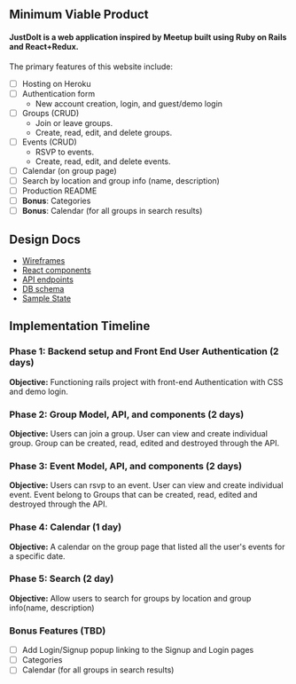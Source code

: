 ## Minimum Viable Product
#### JustDoIt is a web application inspired by Meetup built using Ruby on Rails and React+Redux.

The primary features of this website include:
- [ ] Hosting on Heroku
- [ ] Authentication form
  - New account creation, login, and guest/demo login
- [ ] Groups (CRUD)
  - Join or leave groups.
  - Create, read, edit, and delete groups.
- [ ] Events (CRUD)
  - RSVP to events.
  - Create, read, edit, and delete events.
- [ ] Calendar (on group page)
- [ ] Search by location and group info (name, description)
- [ ] Production README
- [ ] **Bonus**: Categories
- [ ] **Bonus**: Calendar (for all groups in search results)

## Design Docs
- [Wireframes](wireframes)
- [React components](component-hierarchy.md)
- [API endpoints](api-endpoints.md)
- [DB schema](schema.md)
- [Sample State](sample-state.md)

## Implementation Timeline

### Phase 1: Backend setup and Front End User Authentication (2 days)

**Objective:** Functioning rails project with front-end Authentication with CSS and demo login.

### Phase 2: Group Model, API, and components (2 days)

**Objective:** Users can join a group. User can view and create individual group. Group can be created, read, edited and destroyed through
the API.

### Phase 3: Event Model, API, and components (2 days)

**Objective:** Users can rsvp to an event. User can view and create individual event. Event belong to Groups that can be created, read, edited and destroyed through the API.

### Phase 4: Calendar (1 day)

**Objective:** A calendar on the group page that listed all the user's events for a specific date.

### Phase 5: Search (2 day)

**Objective:** Allow users to search for groups by location and group info(name, description)

### Bonus Features (TBD)
- [ ] Add Login/Signup popup linking to the Signup and Login pages
- [ ] Categories
- [ ] Calendar (for all groups in search results)
